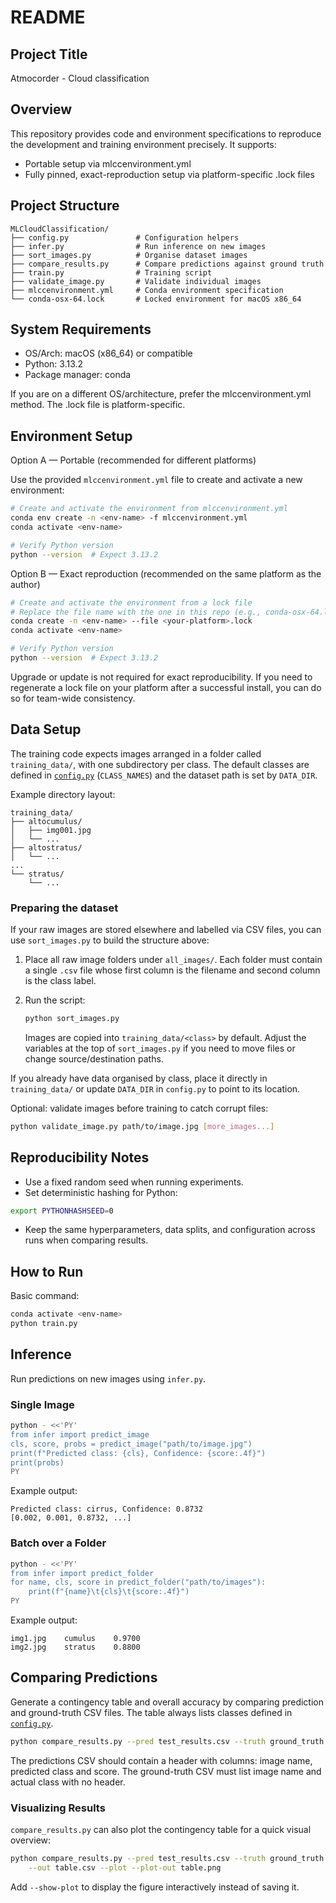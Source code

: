 # README
## Project Title
Atmocorder - Cloud classification
## Overview
This repository provides code and environment specifications to reproduce the development and training environment precisely. It supports:
- Portable setup via mlccenvironment.yml
- Fully pinned, exact-reproduction setup via platform-specific .lock files

## Project Structure

```
MLCloudClassification/
├── config.py               # Configuration helpers
├── infer.py                # Run inference on new images
├── sort_images.py          # Organise dataset images
├── compare_results.py      # Compare predictions against ground truth
├── train.py                # Training script
├── validate_image.py       # Validate individual images
├── mlccenvironment.yml     # Conda environment specification
└── conda-osx-64.lock       # Locked environment for macOS x86_64
```

## System Requirements
- OS/Arch: macOS (x86_64) or compatible
- Python: 3.13.2
- Package manager: conda

If you are on a different OS/architecture, prefer the mlccenvironment.yml method. The .lock file is platform-specific.
## Environment Setup
Option A — Portable (recommended for different platforms)

Use the provided `mlccenvironment.yml` file to create and activate a new environment:
``` bash
# Create and activate the environment from mlccenvironment.yml
conda env create -n <env-name> -f mlccenvironment.yml
conda activate <env-name>

# Verify Python version
python --version  # Expect 3.13.2
```
Option B — Exact reproduction (recommended on the same platform as the author)
``` bash
# Create and activate the environment from a lock file
# Replace the file name with the one in this repo (e.g., conda-osx-64.lock)
conda create -n <env-name> --file <your-platform>.lock
conda activate <env-name>

# Verify Python version
python --version  # Expect 3.13.2
```
Upgrade or update is not required for exact reproducibility. If you need to regenerate a lock file on your platform after a successful install, you can do so for team-wide consistency.
## Data Setup
The training code expects images arranged in a folder called `training_data/`,
with one subdirectory per class. The default classes are defined in
[`config.py`](config.py) (`CLASS_NAMES`) and the dataset path is set by
`DATA_DIR`.

Example directory layout:

```
training_data/
├── altocumulus/
│   ├── img001.jpg
│   └── ...
├── altostratus/
│   └── ...
...
└── stratus/
    └── ...
```

### Preparing the dataset
If your raw images are stored elsewhere and labelled via CSV files, you can
use `sort_images.py` to build the structure above:

1. Place all raw image folders under `all_images/`. Each folder must contain a
   single `.csv` file whose first column is the filename and second column is
   the class label.
2. Run the script:

   ```bash
   python sort_images.py
   ```

   Images are copied into `training_data/<class>` by default. Adjust the
   variables at the top of `sort_images.py` if you need to move files or change
   source/destination paths.

If you already have data organised by class, place it directly in
`training_data/` or update `DATA_DIR` in `config.py` to point to its location.

Optional: validate images before training to catch corrupt files:

```bash
python validate_image.py path/to/image.jpg [more_images...]
```
## Reproducibility Notes
- Use a fixed random seed when running experiments.
- Set deterministic hashing for Python:
``` bash
export PYTHONHASHSEED=0
```
- Keep the same hyperparameters, data splits, and configuration across runs when comparing results.

## How to Run
Basic command:
``` bash
conda activate <env-name>
python train.py
```

## Inference
Run predictions on new images using `infer.py`.

### Single Image
```bash
python - <<'PY'
from infer import predict_image
cls, score, probs = predict_image("path/to/image.jpg")
print(f"Predicted class: {cls}, Confidence: {score:.4f}")
print(probs)
PY
```
Example output:
```
Predicted class: cirrus, Confidence: 0.8732
[0.002, 0.001, 0.8732, ...]
```

### Batch over a Folder
```bash
python - <<'PY'
from infer import predict_folder
for name, cls, score in predict_folder("path/to/images"):
    print(f"{name}\t{cls}\t{score:.4f}")
PY
```
Example output:
```
img1.jpg    cumulus    0.9700
img2.jpg    stratus    0.8800
```

## Comparing Predictions

Generate a contingency table and overall accuracy by comparing prediction and
ground-truth CSV files. The table always lists classes defined in
[`config.py`](config.py).

```bash
python compare_results.py --pred test_results.csv --truth ground_truth.csv --out table.csv
```

The predictions CSV should contain a header with columns: image name, predicted
class and score. The ground-truth CSV must list image name and actual class with
no header.

### Visualizing Results

`compare_results.py` can also plot the contingency table for a quick visual
overview:

```bash
python compare_results.py --pred test_results.csv --truth ground_truth.csv \
    --out table.csv --plot --plot-out table.png
```

Add `--show-plot` to display the figure interactively instead of saving it.
